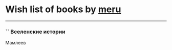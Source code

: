 # Wish list of books by [meru](https://plus.google.com/u/0/117917591965816894588/)
---

### `` Вселенские истории
Мамлеев

